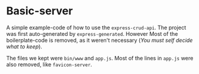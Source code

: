 Basic-server
============

A simple example-code of how to use the `express-crud-api`.
The project was first auto-generated by `express-generated`. However
Most of the boilerplate-code is removed, as it weren't
necessary (_You must self decide what to keep_).

The files we kept were `bin/www` and `app.js`.
Most of the lines in `app.js` were also removed, like `favicon-server`.

